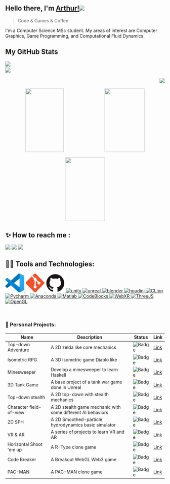 ## Hello there, I'm [Arthur!](https://www.linkedin.com/in/arthur-gonze-machado-890715177/)<img src="https://media.giphy.com/media/hvRJCLFzcasrR4ia7z/giphy.gif" width="25px">
<blockquote>Code & Games & Coffee</blockquote>

I'm a Computer Science MSc student. My areas of ​​interest are Computer Graphics, Game Programming, and Computational Fluid Dynamics.

## My GitHub Stats
<p align="left">
  <img height="20px" src="https://gpvc.arturio.dev/arthurgonze"/>
  <br>
  <img height="20px" src="https://img.shields.io/github/followers/arthurgonze?label=Followers&logo=GitHub&style=for-the-badge"/>
</p>

<p align="right">
  <img height="100px" src="https://github-profile-trophy.vercel.app/?username=arthurgonze&theme=tokyonight&margin-w=15&margin-h=15&rank=SECRET,SSS,SS,S,AAA,AA,A,B"/>
</p>
<p align="center">
  <img width="49%" height="200px" src="https://github-readme-stats.vercel.app/api?username=arthurgonze&theme=tokyonight&custom_title=@arthurgonze"/> 
  <img width="50%" height="200px" src="https://github-readme-streak-stats.herokuapp.com/?user=arthurgonze&theme=tokyonight"/>
</p>
<p align="center">
  <img width="50%" height="200px" src="https://github-readme-stats.vercel.app/api/top-langs/?username=arthurgonze&layout=compact&theme=tokyo-night"/> 
</p>

## ✨ How to reach me : 
[<img src="https://img.icons8.com/bubbles/50/000000/gmail.png"/>](mailto:arthurgonze@gmail.com)
[<img target="_blank" src="https://img.icons8.com/bubbles/50/000000/linkedin.png"/>](https://www.linkedin.com/in/arthur-gonze-machado-890715177/) 
[<img target="_blank" src="https://img.icons8.com/bubbles/50/000000/github.png">](https://www.github.com/arthurgonze/) 

## 👩‍💻 Tools and Technologies:
<p align="left"> 
  <a href="https://code.visualstudio.com/" target="_blank" rel="noreferrer"> 
    <img width="60px" src="https://raw.githubusercontent.com/devicons/devicon/master/icons/vscode/vscode-original.svg" alt="vscode" /> 
  </a>
  <a href="https://git-scm.com/" target="_blank" rel="noreferrer"> 
    <img width="60px" src="https://raw.githubusercontent.com/devicons/devicon/master/icons/git/git-original.svg" alt="git"/> 
  </a>
  <a href="https://github.com/" target="_blank" rel="noreferrer"> 
    <img width="60px" src="https://raw.githubusercontent.com/devicons/devicon/master/icons/github/github-original.svg" alt="github"/> 
  </a>
  <a href="https://unity.com/" target="_blank" rel="noreferrer"> 
    <img width="120px" src="https://upload.wikimedia.org/wikipedia/commons/8/8a/Official_unity_logo.png?20150903192614" alt="unity"/> 
  </a>
  <a href="https://www.unrealengine.com/en-US/" target="_blank" rel="noreferrer"> 
    <img width="80px" src="https://cdn2.unrealengine.com/ue-logo-stacked-unreal-engine-w-677x545-fac11de0943f.png" alt="unreal"/> 
  </a>
  <a href="https://www.blender.org/" target="_blank" rel="noreferrer"> 
    <img width="60px" src="https://seeklogo.com/images/B/blender-logo-91B66CA31F-seeklogo.com.png" alt="blender"/> 
  </a>
  <a href="https://www.sidefx.com/products/houdini/" target="_blank" rel="noreferrer"> 
    <img width="120px" src="https://cdn.worldvectorlogo.com/logos/sidefx-houdini.svg" alt="houdini"/> 
  </a>
  <a href="https://www.jetbrains.com/pt-br/clion/" target="_blank" rel="noreferrer"> 
    <img width="60px" src="https://seeklogo.com/images/C/clion-logo-7874C69D7F-seeklogo.com.png" alt="CLion"/> 
  </a>
  <a href="https://www.jetbrains.com/pt-br/pycharm/" target="_blank" rel="noreferrer"> 
    <img width="60px" src="https://upload.wikimedia.org/wikipedia/commons/thumb/1/1d/PyCharm_Icon.svg/512px-PyCharm_Icon.svg.png?20200803065702" alt="Pycharm"/> 
  </a>
  <a href="https://www.anaconda.com/" target="_blank" rel="noreferrer"> 
    <img width="120px" src="https://www.pinclipart.com/picdir/big/180-1800785_anaconda-python-logo-clipart.png" alt="Anaconda"/> 
  </a>
  <a href="https://www.mathworks.com/products/matlab.html" target="_blank" rel="noreferrer"> 
    <img width="60px" src="https://upload.wikimedia.org/wikipedia/commons/thumb/2/21/Matlab_Logo.png/667px-Matlab_Logo.png?20170128174110" alt="Matlab"/> 
  </a>
  <a href="https://www.codeblocks.org/" target="_blank" rel="noreferrer"> 
    <img width="60px" src="https://upload.wikimedia.org/wikipedia/commons/4/4b/Codeblocks_logo.png" alt="CodeBlocks"/> 
  </a>
  <a href="https://immersive-web.github.io/webxr-samples/" target="_blank" rel="noreferrer"> 
    <img width="60px" src="https://immersive-web.github.io/webxr-samples/media/logo/webxr-logo.svg" alt="WebXR"/> 
  </a>
  <a href="https://threejs.org/" target="_blank" rel="noreferrer"> 
    <img width="60px" src="https://github.com/mrdoob/three.js/blob/38bf5f47a8c01a1d12d16a41b4097dc9ee31daad/files/icon.svg" alt="ThreeJS"/> 
  </a>
  <a href="https://www.opengl.org/" target="_blank" rel="noreferrer"> 
    <img width="80px" src="https://www.opengl.org/img/opengl_logo.jpg" alt="OpenGL"/> 
  </a>
</p>

<br />

### :lock_with_ink_pen: Personal Projects:
Name | Description | Status | Link
-----|-------------|--------|------
Top-down Adventure | A 2D zelda like core mechanics | ![Badge](https://img.shields.io/badge/Status-INPROGRESS-yellow.svg) | [Link](https://github.com/arthurgonze/Zelda-Like)
Isometric RPG  | A 3D isometric game Diablo like| ![Badge](https://img.shields.io/badge/Status-COMPLETED-LightSeaGreen.svg) | [Link](https://github.com/arthurgonze/Core-RPG-System)
Minesweeper | Develop a minesweeper to learn Haskell | ![Badge](https://img.shields.io/badge/Status-COMPLETED-LightSeaGreen.svg) | [Link](https://github.com/arthurgonze/CampoMinado_Haskell)
3D Tank Game | A base project of a tank war game done in Unreal  | ![Badge](https://img.shields.io/badge/Status-COMPLETED-LightSeaGreen.svg) | [Link](https://github.com/arthurgonze/Tank_Wars)
Top-down stealth | A 2D top-down with stealth mechanics | ![Badge](https://img.shields.io/badge/Status-COMPLETED-LightSeaGreen.svg) | [Link](https://github.com/arthurgonze/Esu)
Character field-of-view | A 2D stealth game mechanic with some different AI behaviors | ![Badge](https://img.shields.io/badge/Status-COMPLETED-LightSeaGreen.svg) | [Link](https://github.com/arthurgonze/2D-Field-of-View)
2D SPH | A 2D Smoothed-particle hydrodynamics basic simulator | ![Badge](https://img.shields.io/badge/Status-COMPLETED-LightSeaGreen.svg) | [Link](https://github.com/arthurgonze/SPH)
VR & AR | A series of projects to learn VR and AR | ![Badge](https://img.shields.io/badge/Status-COMPLETED-LightSeaGreen.svg) | [Link](https://github.com/arthurgonze/CG)
Horizontal Shoot 'em up | A R-Type clone game | ![Badge](https://img.shields.io/badge/Status-COMPLETED-LightSeaGreen.svg) | [Link](https://github.com/arthurgonze/R-Type)
Code Breaker | A Breakout WebGL Web3 game | ![Badge](https://img.shields.io/badge/Status-COMPLETED-LightSeaGreen.svg) | [Link](https://github.com/arthurgonze/Breakout)
PAC-MAN | A PAC-MAN clone game | ![Badge](https://img.shields.io/badge/Status-COMPLETED-LightSeaGreen.svg) | [Link](https://github.com/arthurgonze/Pac-man)
<br />
 

 

